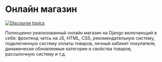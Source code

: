 # Онлайн магазин
[![Discourse topics](https://img.shields.io/badge/License-GPLv3-orange)](https://www.gnu.org/licenses/gpl-3.0) 

Полноценно реализованный онлайн магазин на Django включающий в себя: фронтенд чатсь на JS, HTML, CSS, рекомендательную систему, подключенную систему оплаты товаров, личный кабинет покупателя, динамически обновляемые категории и свойства товаров, рассылочную систему и т.д.
